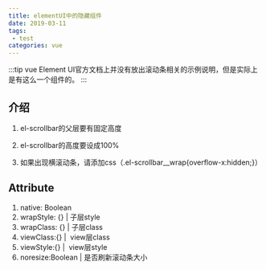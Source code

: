 ```yaml
---
title: elementUI中的隐藏组件
date: 2019-03-11
tags:
 - test        
categories: vue
---
```


<!-- more -->

:::tip 
vue Element UI官方文档上并没有放出滚动条相关的示例说明，但是实际上是有这么一个组件的。
:::

## 介绍

1. el-scrollbar的父层要有固定高度

2. el-scrollbar的高度要设成100%

3. 如果出现横滚动条，请添加css（.el-scrollbar__wrap{overflow-x:hidden;}）

## Attribute

1. native: Boolean
2. wrapStyle: {} | 子层style
3. wrapClass: {} | 子层class
4. viewClass:{} |  view层class
5. viewStyle:{} |  view层style
6. noresize:Boolean | 是否刷新滚动条大小